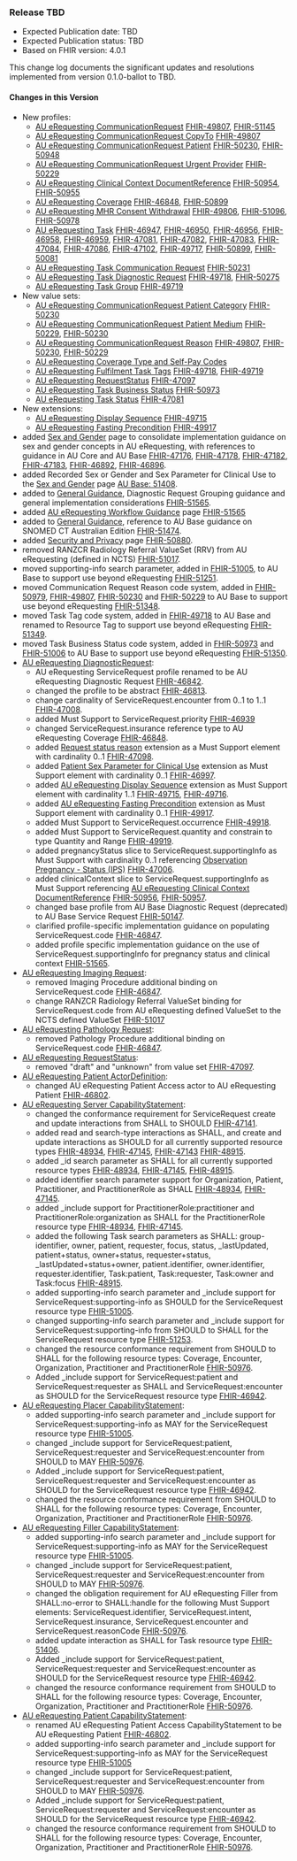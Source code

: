 ### Release TBD
- Expected Publication date: TBD
- Expected Publication status: TBD
- Based on FHIR version: 4.0.1

This change log documents the significant updates and resolutions implemented from version 0.1.0-ballot to TBD.

#### Changes in this Version
- New profiles: 
  - [AU eRequesting CommunicationRequest](StructureDefinition-au-erequesting-communicationrequest.html) [FHIR-49807](https://jira.hl7.org/browse/FHIR-49807), [FHIR-51145](https://jira.hl7.org/browse/FHIR-51145)
  - [AU eRequesting CommunicationRequest CopyTo](StructureDefinition-au-erequesting-communicationrequest-copyto.html) [FHIR-49807](https://jira.hl7.org/browse/FHIR-49807)
  - [AU eRequesting CommunicationRequest Patient](StructureDefinition-au-erequesting-communicationrequest-patient.html) [FHIR-50230](https://jira.hl7.org/browse/FHIR-50230), [FHIR-50948](https://jira.hl7.org/browse/FHIR-50948)
  - [AU eRequesting CommunicationRequest Urgent Provider](StructureDefinition-au-erequesting-communicationrequest-urgentprovider.html) [FHIR-50229](https://jira.hl7.org/browse/FHIR-50229)
  - [AU eRequesting Clinical Context DocumentReference](StructureDefinition-au-erequesting-clinicalcontext-documentreference.html) [FHIR-50954](https://jira.hl7.org/browse/FHIR-50954), [FHIR-50955](https://jira.hl7.org/browse/FHIR-50955)
  - [AU eRequesting Coverage](StructureDefinition-au-erequesting-coverage.html) [FHIR-46848](https://jira.hl7.org/browse/FHIR-46848), [FHIR-50899](https://jira.hl7.org/browse/FHIR-50899)
  - [AU eRequesting MHR Consent Withdrawal](StructureDefinition-au-erequesting-mhrconsentwithdrawal.html) [FHIR-49806](https://jira.hl7.org/browse/FHIR-49806), [FHIR-51096](https://jira.hl7.org/browse/FHIR-51096), [FHIR-50978](https://jira.hl7.org/browse/FHIR-50978)
  - [AU eRequesting Task](StructureDefinition-au-erequesting-task.html) [FHIR-46947](https://jira.hl7.org/browse/FHIR-46947), [FHIR-46950](https://jira.hl7.org/browse/FHIR-46950), [FHIR-46956](https://jira.hl7.org/browse/FHIR-46956), [FHIR-46958](https://jira.hl7.org/browse/FHIR-46958), [FHIR-46959](https://jira.hl7.org/browse/FHIR-46959), [FHIR-47081](https://jira.hl7.org/browse/FHIR-47081), [FHIR-47082](https://jira.hl7.org/browse/FHIR-47082), [FHIR-47083](https://jira.hl7.org/browse/FHIR-47083), [FHIR-47084](https://jira.hl7.org/browse/FHIR-47084), [FHIR-47086](https://jira.hl7.org/browse/FHIR-47086), [FHIR-47102](https://jira.hl7.org/browse/FHIR-47102), [FHIR-49717](https://jira.hl7.org/browse/FHIR-49717), [FHIR-50899](https://jira.hl7.org/browse/FHIR-50899), [FHIR-50081](https://jira.hl7.org/browse/FHIR-50081)
  - [AU eRequesting Task Communication Request](StructureDefinition-au-erequesting-task-communicationrequest.html) [FHIR-50231](https://jira.hl7.org/browse/FHIR-50231)
  - [AU eRequesting Task Diagnostic Request](StructureDefinition-au-erequesting-task-diagnosticrequest.html) [FHIR-49718](https://jira.hl7.org/browse/FHIR-49718), [FHIR-50275](https://jira.hl7.org/browse/FHIR-50275)
  - [AU eRequesting Task Group](StructureDefinition-au-erequesting-task-group.html) [FHIR-49719](https://jira.hl7.org/browse/FHIR-49719)
- New value sets:
  - [AU eRequesting CommunicationRequest Patient Category](ValueSet-au-erequesting-communicationrequest-patientcategory.html) [FHIR-50230](https://jira.hl7.org/browse/FHIR-50230)
  - [AU eRequesting CommunicationRequest Patient Medium](ValueSet-au-erequesting-communicationrequest-patientmedium.html) [FHIR-50229](https://jira.hl7.org/browse/FHIR-50229), [FHIR-50230](https://jira.hl7.org/browse/FHIR-50230)
  - [AU eRequesting CommunicationRequest Reason](ValueSet-au-erequesting-communicationrequest-reason.html) [FHIR-49807](https://jira.hl7.org/browse/FHIR-49807), [FHIR-50230](https://jira.hl7.org/browse/FHIR-50230), [FHIR-50229](https://jira.hl7.org/browse/FHIR-50229)
  - [AU eRequesting Coverage Type and Self-Pay Codes](ValueSet-au-erequesting-coverage-type.html)
  - [AU eRequesting Fulfilment Task Tags](ValueSet-au-erequesting-fulfilment-task-tags.html) [FHIR-49718](https://jira.hl7.org/browse/FHIR-49718), [FHIR-49719](https://jira.hl7.org/browse/FHIR-49719)
  - [AU eRequesting RequestStatus](ValueSet-au-erequesting-request-status.html) [FHIR-47097](https://jira.hl7.org/browse/FHIR-47097)
  - [AU eRequesting Task Business Status](ValueSet-au-erequesting-task-businessstatus.html) [FHIR-50973](https://jira.hl7.org/browse/FHIR-50973)
  - [AU eRequesting Task Status](ValueSet-au-erequesting-task-status.html) [FHIR-47081](https://jira.hl7.org/browse/FHIR-47081)
- New extensions:  
  - [AU eRequesting Display Sequence](StructureDefinition-au-erequesting-displaysequence.html) [FHIR-49715](https://jira.hl7.org/browse/FHIR-49715)
  - [AU eRequesting Fasting Precondition](StructureDefinition-au-erequesting-fastingprecondition.html) [FHIR-49917](https://jira.hl7.org/browse/FHIR-49917)
- added [Sex and Gender](sex-and-gender.html) page to consolidate implementation guidance on sex and gender concepts in AU eRequesting, with references to guidance in AU Core and AU Base [FHIR-47176](https://jira.hl7.org/browse/FHIR-47176), [FHIR-47178](https://jira.hl7.org/browse/FHIR-47178), [FHIR-47182](https://jira.hl7.org/browse/FHIR-47182), [FHIR-47183](https://jira.hl7.org/browse/FHIR-47183), [FHIR-46892](https://jira.hl7.org/browse/FHIR-46892), [FHIR-46896](https://jira.hl7.org/browse/FHIR-46896).
- added Recorded Sex or Gender and Sex Parameter for Clinical Use to the [Sex and Gender](sex-and-gender.html) page [AU Base: 51408](https://jira.hl7.org/browse/FHIR-51408).
- added to [General Guidance](general-guidance.html), Diagnostic Request Grouping guidance and general implementation considerations [FHIR-51565](https://jira.hl7.org/browse/FHIR-51565).
- added [AU eRequesting Workflow Guidance](workflow.html) page [FHIR-51565](https://jira.hl7.org/browse/FHIR-51565)
- added to [General Guidance](general-guidance.html), reference to AU Base guidance on SNOMED CT Australian Edition [FHIR-51474](https://jira.hl7.org/browse/FHIR-51474).
- added [Security and Privacy](security.html) page [FHIR-50880](https://jira.hl7.org/browse/FHIR-50880).
- removed RANZCR Radiology Referral ValueSet (RRV) from AU eRequesting (defined in NCTS) [FHIR-51017](https://jira.hl7.org/browse/FHIR-51017).
- moved supporting-info search parameter, added in [FHIR-51005](https://jira.hl7.org/browse/FHIR-51005), to AU Base to support use beyond eRequesting [FHIR-51251](https://jira.hl7.org/browse/FHIR-51251).
- moved Communication Request Reason code system, added in [FHIR-50979](https://jira.hl7.org/browse/FHIR-50979), [FHIR-49807](https://jira.hl7.org/browse/FHIR-49807), [FHIR-50230](https://jira.hl7.org/browse/FHIR-50230) and [FHIR-50229](https://jira.hl7.org/browse/FHIR-50229) to AU Base to support use beyond eRequesting [FHIR-51348](https://jira.hl7.org/browse/FHIR-51348).
- moved Task Tag code system, added in [FHIR-49718](https://jira.hl7.org/browse/FHIR-49718) to AU Base and renamed to Resource Tag to support use beyond eRequesting [FHIR-51349](https://jira.hl7.org/browse/FHIR-51349).
- moved Task Business Status code system, added in [FHIR-50973](https://jira.hl7.org/browse/FHIR-50973) and [FHIR-51006](https://jira.hl7.org/browse/FHIR-51006) to AU Base to support use beyond eRequesting [FHIR-51350](https://jira.hl7.org/browse/FHIR-51350).
- [AU eRequesting DiagnosticRequest](StructureDefinition-au-erequesting-diagnosticrequest.html):
  - AU eRequesting ServiceRequest profile renamed to be AU eRequesting Diagnostic Request [FHIR-46842](https://jira.hl7.org/browse/FHIR-46842).
  - changed the profile to be abstract [FHIR-46813](https://jira.hl7.org/browse/FHIR-46813).
  - change cardinality of ServiceRequest.encounter from 0..1 to 1..1 [FHIR-47008](https://jira.hl7.org/browse/FHIR-47008).
  - added Must Support to ServiceRequest.priority [FHIR-46939](https://jira.hl7.org/browse/FHIR-46939)
  - changed ServiceRequest.insurance reference type to AU eRequesting Coverage [FHIR-46848](https://jira.hl7.org/browse/FHIR-46848).
  - added [Request status reason](http://hl7.org/fhir/StructureDefinition/request-statusReason) extension as a Must Support element with cardinality 0..1 [FHIR-47098](https://jira.hl7.org/browse/FHIR-47098).
  - added [Patient Sex Parameter for Clinical Use](http://hl7.org/fhir/StructureDefinition/patient-sexParameterForClinicalUse) extension as Must Support element with cardinality 0..1 [FHIR-46997](https://jira.hl7.org/browse/FHIR-46997).
  - added [AU eRequesting Display Sequence](StructureDefinition-au-erequesting-displaysequence.html) extension as Must Support element with cardinality 1..1 [FHIR-49715](https://jira.hl7.org/browse/FHIR-49715), [FHIR-49716](https://jira.hl7.org/browse/FHIR-49716).
  - added [AU eRequesting Fasting Precondition](StructureDefinition-au-erequesting-fastingprecondition.html) extension as Must Support element with cardinality 0..1 [FHIR-49917](https://jira.hl7.org/browse/FHIR-49917).
  - added Must Support to ServiceRequest.occurrence [FHIR-49918](https://jira.hl7.org/browse/FHIR-49918).
  - added Must Support to ServiceRequest.quantity and constrain to type Quantity and Range [FHIR-49919](https://jira.hl7.org/browse/FHIR-49919).
  - added pregnancyStatus slice to ServiceRequest.supportingInfo as Must Support with cardinality 0..1 referencing [Observation Pregnancy - Status (IPS)](https://build.fhir.org/ig/HL7/fhir-ips/StructureDefinition-Observation-pregnancy-status-uv-ips.html) [FHIR-47006](https://jira.hl7.org/browse/FHIR-47006).
  - added clinicalContext slice to ServiceRequest.supportingInfo as Must Support referencing [AU eRequesting Clinical Context DocumentReference](StructureDefinition-au-erequesting-clinicalcontext-documentreference.html) [FHIR-50956](https://jira.hl7.org/browse/FHIR-50956), [FHIR-50957](https://jira.hl7.org/browse/FHIR-50957).
  - changed base profile from AU Base Diagnostic Request (deprecated) to AU Base Service Request [FHIR-50147](https://jira.hl7.org/browse/FHIR-50147).
  - clarified profile-specific implementation guidance on populating ServiceRequest.code [FHIR-46847](https://jira.hl7.org/browse/FHIR-46847).
  - added profile specific implementation guidance on the use of ServiceRequest.supportingInfo for pregnancy status and clinical context [FHIR-51565](https://jira.hl7.org/browse/FHIR-51565).
- [AU eRequesting Imaging Request](StructureDefinition-au-erequesting-servicerequest-imag.html):
  - removed Imaging Procedure additional binding on ServiceRequest.code [FHIR-46847](https://jira.hl7.org/browse/FHIR-46847).
  - change RANZCR Radiology Referral ValueSet binding for ServiceRequest.code from AU eRequesting defined ValueSet to the NCTS defined ValueSet [FHIR-51017](https://jira.hl7.org/browse/FHIR-51017)
- [AU eRequesting Pathology Request](StructureDefinition-au-erequesting-servicerequest-path.html):
  - removed Pathology Procedure additional binding on ServiceRequest.code [FHIR-46847](https://jira.hl7.org/browse/FHIR-46847).
- [AU eRequesting RequestStatus](ValueSet-au-erequesting-request-status.html):
  - removed "draft" and "unknown" from value set [FHIR-47097](https://jira.hl7.org/browse/FHIR-47097).
- [AU eRequesting Patient ActorDefinition](ActorDefinition-au-erequesting-actor-patient.html):
  - changed AU eRequesting Patient Access actor to AU eRequesting Patient [FHIR-46802](https://jira.hl7.org/browse/FHIR-46802).
- [AU eRequesting Server CapabilityStatement](CapabilityStatement-au-erequesting-server.html):
  - changed the conformance requirement for ServiceRequest create and update interactions from SHALL to SHOULD [FHIR-47141](https://jira.hl7.org/browse/FHIR-47141).
  - added read and search-type interactions as SHALL, and create and update interactions as SHOULD for all currently supported resource types [FHIR-48934](https://jira.hl7.org/browse/FHIR-48934), [FHIR-47145](https://jira.hl7.org/browse/FHIR-47145), [FHIR-47143](https://jira.hl7.org/browse/FHIR-47143) [FHIR-48915](https://jira.hl7.org/browse/FHIR-48915).
  - added _id search parameter as SHALL for all currently supported resource types [FHIR-48934](https://jira.hl7.org/browse/FHIR-48934), [FHIR-47145](https://jira.hl7.org/browse/FHIR-47145), [FHIR-48915](https://jira.hl7.org/browse/FHIR-48915).
  - added identifier search parameter support for Organization, Patient, Practitioner, and PractitionerRole as SHALL [FHIR-48934](https://jira.hl7.org/browse/FHIR-48934), [FHIR-47145](https://jira.hl7.org/browse/FHIR-47145).
  - added _include support for PractitionerRole:practitioner and PractitionerRole:organization as SHALL for the PractitionerRole resource type [FHIR-48934](https://jira.hl7.org/browse/FHIR-48934), [FHIR-47145](https://jira.hl7.org/browse/FHIR-47145).
  - added the following Task search parameters as SHALL: group-identifier, owner, patient, requester, focus, status, _lastUpdated, patient+status, owner+status, requester+status, _lastUpdated+status+owner, patient.identifier, owner.identifier, requester.identifier, Task:patient, Task:requester, Task:owner and Task:focus [FHIR-48915](https://jira.hl7.org/browse/FHIR-48915).
  - added supporting-info search parameter and _include support for ServiceRequest:supporting-info as SHOULD for the ServiceRequest resource type [FHIR-51005](https://jira.hl7.org/browse/FHIR-51005).
  - changed supporting-info search parameter and _include support for ServiceRequest:supporting-info from SHOULD to SHALL for the ServiceRequest resource type [FHIR-51253](https://jira.hl7.org/browse/FHIR-51253).
  - changed the resource conformance requirement from SHOULD to SHALL for the following resource types: Coverage, Encounter, Organization, Practitioner and PractitionerRole [FHIR-50976](https://jira.hl7.org/browse/FHIR-50976).
  - Added _include support for ServiceRequest:patient and ServiceRequest:requester as SHALL and ServiceRequest:encounter as SHOULD for the ServiceRequest resource type [FHIR-46942](https://jira.hl7.org/browse/FHIR-46942).
- [AU eRequesting Placer CapabilityStatement](CapabilityStatement-au-erequesting-placer.html):
  - added supporting-info search parameter and _include support for ServiceRequest:supporting-info as MAY for the ServiceRequest resource type [FHIR-51005](https://jira.hl7.org/browse/FHIR-51005).
  - changed _include support for ServiceRequest:patient, ServiceRequest:requester and ServiceRequest:encounter from SHOULD to MAY [FHIR-50976](https://jira.hl7.org/browse/FHIR-50976).
  - Added _include support for ServiceRequest:patient, ServiceRequest:requester and ServiceRequest:encounter as SHOULD for the ServiceRequest resource type [FHIR-46942](https://jira.hl7.org/browse/FHIR-46942).
  - changed the resource conformance requirement from SHOULD to SHALL for the following resource types: Coverage, Encounter, Organization, Practitioner and PractitionerRole [FHIR-50976](https://jira.hl7.org/browse/FHIR-50976).
- [AU eRequesting Filler CapabilityStatement](CapabilityStatement-au-erequesting-filler.html):
  - added supporting-info search parameter and _include support for ServiceRequest:supporting-info as MAY for the ServiceRequest resource type [FHIR-51005](https://jira.hl7.org/browse/FHIR-51005).
  - changed _include support for ServiceRequest:patient, ServiceRequest:requester and ServiceRequest:encounter from SHOULD to MAY [FHIR-50976](https://jira.hl7.org/browse/FHIR-50976).
  - changed the obligation requirement for AU eRequesting Filler from SHALL:no-error to SHALL:handle for the following Must Support elements: ServiceRequest.identifier, ServiceRequest.intent, ServiceRequest.insurance, ServiceRequest.encounter and ServiceRequest.reasonCode [FHIR-50976](https://jira.hl7.org/browse/FHIR-50976).
  - added update interaction as SHALL for Task resource type [FHIR-51406](https://jira.hl7.org/browse/FHIR-51406).
  - Added _include support for ServiceRequest:patient, ServiceRequest:requester and ServiceRequest:encounter as SHOULD for the ServiceRequest resource type [FHIR-46942](https://jira.hl7.org/browse/FHIR-46942).
  - changed the resource conformance requirement from SHOULD to SHALL for the following resource types: Coverage, Encounter, Organization, Practitioner and PractitionerRole [FHIR-50976](https://jira.hl7.org/browse/FHIR-50976).
- [AU eRequesting Patient CapabilityStatement](CapabilityStatement-au-erequesting-patient.html):
  - renamed AU eRequesting Patient Access CapabilityStatement to be AU eRequesting Patient [FHIR-46802](https://jira.hl7.org/browse/FHIR-46802).
  - added supporting-info search parameter and _include support for ServiceRequest:supporting-info as MAY for the ServiceRequest resource type [FHIR-51005](https://jira.hl7.org/browse/FHIR-51005)
  - changed _include support for ServiceRequest:patient, ServiceRequest:requester and ServiceRequest:encounter from SHOULD to MAY [FHIR-50976](https://jira.hl7.org/browse/FHIR-50976).
  - Added _include support for ServiceRequest:patient, ServiceRequest:requester and ServiceRequest:encounter as SHOULD for the ServiceRequest resource type [FHIR-46942](https://jira.hl7.org/browse/FHIR-46942).
  - changed the resource conformance requirement from SHOULD to SHALL for the following resource types: Coverage, Encounter, Organization, Practitioner and PractitionerRole [FHIR-50976](https://jira.hl7.org/browse/FHIR-50976).